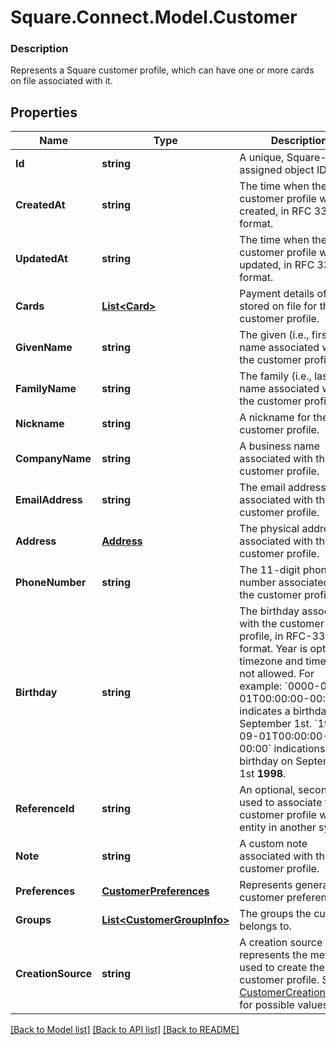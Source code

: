 # Square.Connect.Model.Customer

### Description

Represents a Square customer profile, which can have one or more cards on file associated with it.

## Properties

Name | Type | Description | Notes
------------ | ------------- | ------------- | -------------
**Id** | **string** | A unique, Square-assigned object ID. | 
**CreatedAt** | **string** | The time when the customer profile was created, in RFC 3339 format. | 
**UpdatedAt** | **string** | The time when the customer profile was last updated, in RFC 3339 format. | 
**Cards** | [**List&lt;Card&gt;**](Card.md) | Payment details of cards stored on file for the customer profile. | [optional] 
**GivenName** | **string** | The given (i.e., first) name associated with the customer profile. | [optional] 
**FamilyName** | **string** | The family (i.e., last) name associated with the customer profile. | [optional] 
**Nickname** | **string** | A nickname for the customer profile. | [optional] 
**CompanyName** | **string** | A business name associated with the customer profile. | [optional] 
**EmailAddress** | **string** | The email address associated with the customer profile. | [optional] 
**Address** | [**Address**](Address.md) | The physical address associated with the customer profile. | [optional] 
**PhoneNumber** | **string** | The 11-digit phone number associated with the customer profile. | [optional] 
**Birthday** | **string** | The birthday associated with the customer profile, in RFC-3339 format. Year is optional, timezone and times are not allowed. For example: &#x60;0000-09-01T00:00:00-00:00&#x60; indicates a birthday on September 1st. &#x60;1998-09-01T00:00:00-00:00&#x60; indications a birthday on September 1st __1998__. | [optional] 
**ReferenceId** | **string** | An optional, second ID used to associate the customer profile with an entity in another system. | [optional] 
**Note** | **string** | A custom note associated with the customer profile. | [optional] 
**Preferences** | [**CustomerPreferences**](CustomerPreferences.md) | Represents general customer preferences. | [optional] 
**Groups** | [**List&lt;CustomerGroupInfo&gt;**](CustomerGroupInfo.md) | The groups the customer belongs to. | [optional] 
**CreationSource** | **string** | A creation source represents the method used to create the customer profile. See [CustomerCreationSource](#type-customercreationsource) for possible values | [optional] 



[[Back to Model list]](../README.md#documentation-for-models) [[Back to API list]](../README.md#documentation-for-api-endpoints) [[Back to README]](../README.md)

